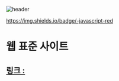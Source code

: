![header](https://capsule-render.vercel.app/api?type=transparent&height=50&text=Stroke%20Test&fontAlign=20&fontSize=50)

https://img.shields.io/badge/-javascript-red
# 웹 표준 사이트
## [링크 : ](http://wotjr294.dothome.co.kr/web/index.html)

